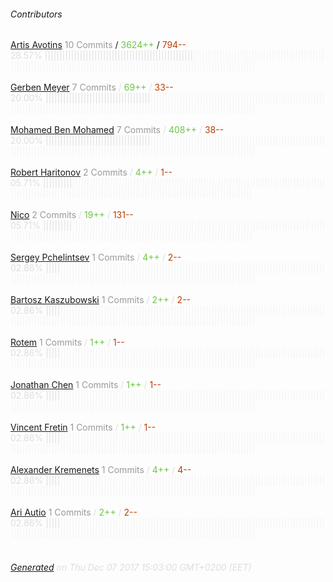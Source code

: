 ###### Contributors
[Artis Avotins](https://github.com/artisavotins)
<font color="#999">10 Commits</font> / <font color="#6cc644">3624++</font> / <font color="#bd3c00"> 794--</font>
<font color="#dedede">28.57%&nbsp;<font color="#dedede">|||||||||||||||||||||||||||||||||||||||||||||||||||</font><font color="#f4f4f4">|||||||||||||||||||||||||||||||||||||||||||||||||||||||||||||||||||||||||||||||||||||||||||||||||||||||||||||||||||||||||||||||||</font><br><br>
[Gerben Meyer](https://github.com/gerbenmeyer)
<font color="#999">7 Commits</font> / <font color="#6cc644">69++</font> / <font color="#bd3c00"> 33--</font>
<font color="#dedede">20.00%&nbsp;<font color="#dedede">||||||||||||||||||||||||||||||||||||</font><font color="#f4f4f4">||||||||||||||||||||||||||||||||||||||||||||||||||||||||||||||||||||||||||||||||||||||||||||||||||||||||||||||||||||||||||||||||||||||||||||||||</font><br><br>
[Mohamed Ben Mohamed](https://github.com/tikider)
<font color="#999">7 Commits</font> / <font color="#6cc644">408++</font> / <font color="#bd3c00"> 38--</font>
<font color="#dedede">20.00%&nbsp;<font color="#dedede">||||||||||||||||||||||||||||||||||||</font><font color="#f4f4f4">||||||||||||||||||||||||||||||||||||||||||||||||||||||||||||||||||||||||||||||||||||||||||||||||||||||||||||||||||||||||||||||||||||||||||||||||</font><br><br>
[Robert Haritonov](https://github.com/operatino)
<font color="#999">2 Commits</font> / <font color="#6cc644">4++</font> / <font color="#bd3c00"> 1--</font>
<font color="#dedede">05.71%&nbsp;<font color="#dedede">||||||||||</font><font color="#f4f4f4">||||||||||||||||||||||||||||||||||||||||||||||||||||||||||||||||||||||||||||||||||||||||||||||||||||||||||||||||||||||||||||||||||||||||||||||||||||||||||||||||||||||||||</font><br><br>
[Nico](https://github.com/Freezystem)
<font color="#999">2 Commits</font> / <font color="#6cc644">19++</font> / <font color="#bd3c00"> 131--</font>
<font color="#dedede">05.71%&nbsp;<font color="#dedede">||||||||||</font><font color="#f4f4f4">||||||||||||||||||||||||||||||||||||||||||||||||||||||||||||||||||||||||||||||||||||||||||||||||||||||||||||||||||||||||||||||||||||||||||||||||||||||||||||||||||||||||||</font><br><br>
[Sergey Pchelintsev](https://github.com/jalkoby)
<font color="#999">1 Commits</font> / <font color="#6cc644">4++</font> / <font color="#bd3c00"> 2--</font>
<font color="#dedede">02.86%&nbsp;<font color="#dedede">|||||</font><font color="#f4f4f4">|||||||||||||||||||||||||||||||||||||||||||||||||||||||||||||||||||||||||||||||||||||||||||||||||||||||||||||||||||||||||||||||||||||||||||||||||||||||||||||||||||||||||||||||</font><br><br>
[Bartosz Kaszubowski](https://github.com/Simek)
<font color="#999">1 Commits</font> / <font color="#6cc644">2++</font> / <font color="#bd3c00"> 2--</font>
<font color="#dedede">02.86%&nbsp;<font color="#dedede">|||||</font><font color="#f4f4f4">|||||||||||||||||||||||||||||||||||||||||||||||||||||||||||||||||||||||||||||||||||||||||||||||||||||||||||||||||||||||||||||||||||||||||||||||||||||||||||||||||||||||||||||||</font><br><br>
[Rotem](https://github.com/rotem925)
<font color="#999">1 Commits</font> / <font color="#6cc644">1++</font> / <font color="#bd3c00"> 1--</font>
<font color="#dedede">02.86%&nbsp;<font color="#dedede">|||||</font><font color="#f4f4f4">|||||||||||||||||||||||||||||||||||||||||||||||||||||||||||||||||||||||||||||||||||||||||||||||||||||||||||||||||||||||||||||||||||||||||||||||||||||||||||||||||||||||||||||||</font><br><br>
[Jonathan Chen](https://github.com/dijonkitchen)
<font color="#999">1 Commits</font> / <font color="#6cc644">1++</font> / <font color="#bd3c00"> 1--</font>
<font color="#dedede">02.86%&nbsp;<font color="#dedede">|||||</font><font color="#f4f4f4">|||||||||||||||||||||||||||||||||||||||||||||||||||||||||||||||||||||||||||||||||||||||||||||||||||||||||||||||||||||||||||||||||||||||||||||||||||||||||||||||||||||||||||||||</font><br><br>
[Vincent Fretin](https://github.com/vincentfretin)
<font color="#999">1 Commits</font> / <font color="#6cc644">1++</font> / <font color="#bd3c00"> 1--</font>
<font color="#dedede">02.86%&nbsp;<font color="#dedede">|||||</font><font color="#f4f4f4">|||||||||||||||||||||||||||||||||||||||||||||||||||||||||||||||||||||||||||||||||||||||||||||||||||||||||||||||||||||||||||||||||||||||||||||||||||||||||||||||||||||||||||||||</font><br><br>
[Alexander Kremenets](https://github.com/freele)
<font color="#999">1 Commits</font> / <font color="#6cc644">4++</font> / <font color="#bd3c00"> 4--</font>
<font color="#dedede">02.86%&nbsp;<font color="#dedede">|||||</font><font color="#f4f4f4">|||||||||||||||||||||||||||||||||||||||||||||||||||||||||||||||||||||||||||||||||||||||||||||||||||||||||||||||||||||||||||||||||||||||||||||||||||||||||||||||||||||||||||||||</font><br><br>
[Ari Autio](https://github.com/aautio)
<font color="#999">1 Commits</font> / <font color="#6cc644">2++</font> / <font color="#bd3c00"> 2--</font>
<font color="#dedede">02.86%&nbsp;<font color="#dedede">|||||</font><font color="#f4f4f4">|||||||||||||||||||||||||||||||||||||||||||||||||||||||||||||||||||||||||||||||||||||||||||||||||||||||||||||||||||||||||||||||||||||||||||||||||||||||||||||||||||||||||||||||</font><br><br>
###### [Generated](https://github.com/jakeleboeuf/contributor) on Thu Dec 07 2017 15:03:00 GMT+0200 (EET)